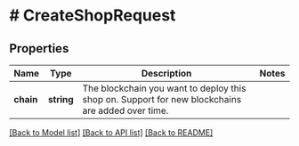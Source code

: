 # # CreateShopRequest

## Properties

Name | Type | Description | Notes
------------ | ------------- | ------------- | -------------
**chain** | **string** | The blockchain you want to deploy this shop on. Support for new blockchains are added over time. |

[[Back to Model list]](../../README.md#models) [[Back to API list]](../../README.md#endpoints) [[Back to README]](../../README.md)
